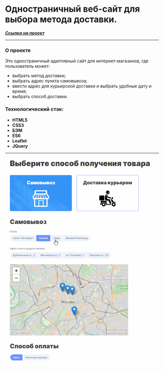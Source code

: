 # Одностраничный веб-сайт для выбора метода доставки.

***[Ссылка на проект](https://sasha-harkova.github.io/delivery)***

___
### О проекте
Это одностраничный адаптивный сайт для интернет-магазинов, где пользователь может:
* выбрать метод доставки;
* выбрать адрес пункта самовывоза;
* ввести адрес для курьерской доставки и выбрать удобные дату и время;
* выбрать способ доставки.

### Технологический стэк:
* __HTML5__
* __CSS3__
* __БЭМ__
* __ES6__
* __Leaflet__
* __JQuery__

___
![](https://github.com/sasha-harkova/delivery/blob/main/112.gif)



